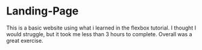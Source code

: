 # Landing-Page
This is a basic website using what i learned in the flexbox tutorial. I thought I would struggle, but it took me less than 3 hours to complete. Overall was a great exercise.